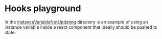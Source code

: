 # Hooks playground 

In the [instanceVariableNotUpdating](./src/instanceVariableNotUpdating) directory is an example of using an
instance variable inside a react component that ideally should be pushed to state.